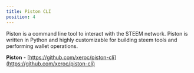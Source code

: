```yaml
---
title: Piston CLI
position: 4
---
```


Piston is a command line tool to interact with the STEEM network.  Piston is
written in Python and highly customizable for building steem tools and performing
wallet operations. 

**Piston** - [https://github.com/xeroc/piston-cli](https://github.com/xeroc/piston-cli)

